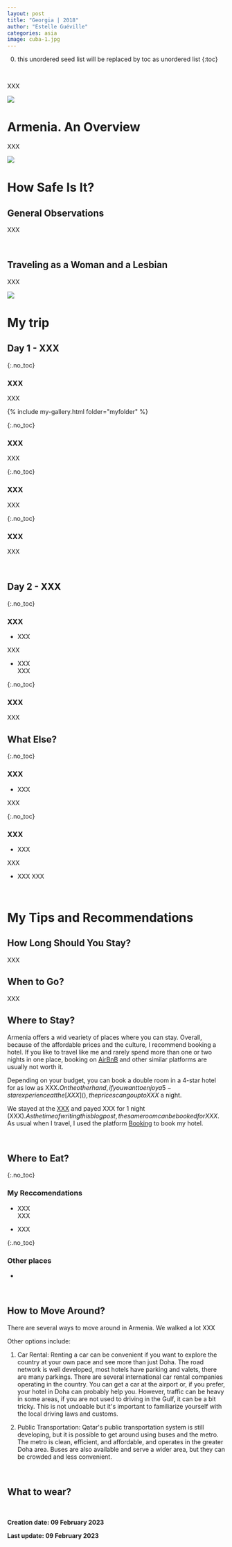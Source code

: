 ```yaml
---
layout: post
title: "Georgia | 2018"
author: "Estelle Guéville"
categories: asia
image: cuba-1.jpg
---
```



0. this unordered seed list will be replaced by toc as unordered list
{:toc}

<br>

XXX


<img src="/assets/img/qatar/nmq/XXX.jpg" style="zoom:100%"/>
<br>

# Armenia. An Overview
XXX

<img src="/assets/img/qatar/nmq/XXX.jpg" style="zoom:100%"/>

<br>

# How Safe Is It?
## General Observations

XXX

<br>

## Traveling as a Woman and a Lesbian

XXX

<img src="/assets/img/qatar/nmq/XXX.jpg" style="zoom:100%"/>

<br>

# My trip
## Day 1 - XXX

{:.no_toc}
### XXX
XXX


{% include my-gallery.html folder="myfolder" %}



{:.no_toc}
### XXX
XXX


{:.no_toc}
### XXX
XXX

{:.no_toc}
### XXX
XXX

<br>

## Day 2 - XXX  

{:.no_toc}
### XXX
- XXX

XXX

- XXX  
XXX

{:.no_toc}
### XXX
XXX
<br>

## What Else?  

{:.no_toc}
### XXX
- XXX

XXX


{:.no_toc}
### XXX
- XXX 

XXX

- XXX
XXX

<br>

# My Tips and Recommendations
## How Long Should You Stay?
XXX
<br>

## When to Go?
XXX
<br>

## Where to Stay?

Armenia offers a wid veariety of places where you can stay. Overall, because of the affordable prices and the culture, I recommend booking a hotel. If you like to travel like me and rarely spend more than one or two nights in one place, booking on [AirBnB]() and other similar platforms are usually not worth it.

Depending on your budget, you can book a double room in a 4-star hotel for as low as XXX$. On the other hand, if you want to enjoy a 5-star experience at the [XXX](), the prices can go up to XXX$ a night.

We stayed at the [XXX]() and payed XXX for 1 night (XXX$). As the time of writing this blogpost, the same room can be booked for XXX$. As usual when I travel, I used the platform [Booking]() to book my hotel.

<br>

## Where to Eat?

{:.no_toc}
### My Reccomendations
- XXX  
XXX


- XXX



{:.no_toc}
### Other places
- 


<br>

## How to Move Around?
There are several ways to move around in Armenia. We walked a lot XXX

Other options include:

1. Car Rental: Renting a car can be convenient if you want to explore the country at your own pace and see more than just Doha. The road network is well developed, most hotels have parking and valets, there are many parkings. There are several international car rental companies operating in the country. You can get a car at the airport or, if you prefer, your hotel in Doha can probably help you. However, traffic can be heavy in some areas, if you are not used to driving in the Gulf, it can be a bit tricky. This is not undoable but it's important to familiarize yourself with the local driving laws and customs.

3. Public Transportation: Qatar's public transportation system is still developing, but it is possible to get around using buses and the metro. The metro is clean, efficient, and affordable, and operates in the greater Doha area. Buses are also available and serve a wider area, but they can be crowded and less convenient.


<br>

## What to wear?



<br>

**Creation date: 09 February 2023**

**Last update: 09 February 2023** 